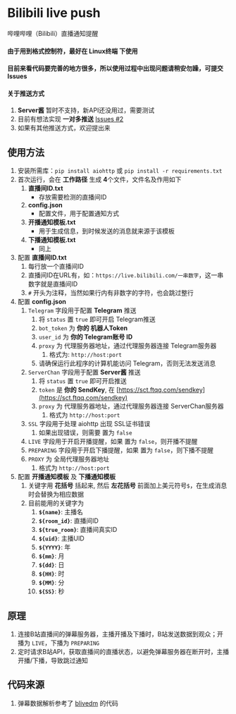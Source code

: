 # Bilibili live push
哔哩哔哩（Bilibili）直播通知提醒

#### 由于用到格式控制符，最好在 Linux终端 下使用

#### 目前来看代码要完善的地方很多，所以使用过程中出现问题请稍安勿躁，可提交 Issues

#### 关于推送方式
1. **Server酱** 暂时不支持，新API还没用过，需要测试
2. 目前有想法实现 **一对多推送** [Issues #2](issues/2)
3. 如果有其他推送方式，欢迎提出来

## 使用方法

1. 安装所需库：`pip install aiohttp` 或 `pip install -r requirements.txt`
2. 首次运行，会在 **工作路径** 生成 **4**个文件，文件名及作用如下
    1. **直播间ID.txt**
        - 存放需要检测的直播间ID
    2. **config.json**
        - 配置文件，用于配置通知方式
    3. **开播通知模板.txt**
        - 用于生成信息，到时候发送的消息就来源于该模板
    4. **下播通知模板.txt**
        - 同上
3. 配置 **直播间ID.txt**
    1. 每行放一个直播间ID
    2. 直播间ID在URL有，如：`https://live.bilibili.com/一串数字`，这一串数字就是直播间ID
    3. `#` 开头为注释，当然如果行内有非数字的字符，也会跳过整行
4. 配置 **config.json**
    1. `Telegram` 字段用于配置 **Telegram** 推送
        1. 将 `status` 置 `true` 即可开启 Telegram推送
        2. `bot_token` 为 **你的 机器人Token**
        3. `user_id` 为 **你的 Telegram账号 ID**
        4. `proxy` 为 代理服务器地址，通过代理服务器连接 Telegram服务器
            1. 格式为: `http://host:port`
        5. 请确保运行此程序的计算机能访问 Telegram，否则无法发送消息
    2. `ServerChan` 字段用于配置 **Server酱** 推送
        1. 将 `status` 置 `true` 即可开启推送
        2. `token` 是 **你的 SendKey**, 在 [https://sct.ftqq.com/sendkey](https://sct.ftqq.com/sendkey)
        3. `proxy` 为 代理服务器地址，通过代理服务器连接 ServerChan服务器
            1. 格式为 `http://host:port`
    2. `SSL` 字段用于处理 aiohttp 出现 SSL证书错误
        1. 如果出现错误，则需要 置为 `false`
    3. `LIVE` 字段用于开启开播提醒，如果 置为 `false`，则开播不提醒
    4. `PREPARING` 字段用于开启下播提醒，如果 置为 `false`，则下播不提醒
    5. `PROXY` 为 全局代理服务器地址
        1. 格式为 `http://host:port`
5. 配置 **开播通知模板** 及 **下播通知模板**
    1. 关键字用 **花括号** 括起来, 然后 **左花括号** 前面加上美元符号`$`，在生成消息时会替换为相应数据
    2. 目前能用的关键字为
        1. **`${name}`**: 主播名
        2. **`${room_id}`**: 直播间ID
        3. **`${true_room}`**: 直播间真实ID
        4. **`${uid}`**: 主播UID
        5. **`${YYYY}`**: 年
        6. **`${mm}`**: 月
        7. **`${dd}`**: 日
        8. **`${HH}`**: 时
        9. **`${MM}`**: 分
        10. **`${SS}`**: 秒

## 原理
1. 连接B站直播间的弹幕服务器，主播开播及下播时，B站发送数据到观众；开播为 `LIVE`，下播为 `PREPARING`
2. 定时请求B站API，获取直播间的直播状态，以避免弹幕服务器在断开时，主播开播/下播，导致跳过通知

## 代码来源
1. 弹幕数据解析参考了 [blivedm](https://github.com/xfgryujk/blivedm) 的代码
